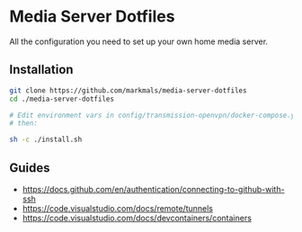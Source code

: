 # Media Server Dotfiles

All the configuration you need to set up your own home media server.

## Installation

```sh
git clone https://github.com/markmals/media-server-dotfiles
cd ./media-server-dotfiles

# Edit environment vars in config/transmission-openvpn/docker-compose.yml,
# then:

sh -c ./install.sh
```

## Guides

-   https://docs.github.com/en/authentication/connecting-to-github-with-ssh
-   https://code.visualstudio.com/docs/remote/tunnels
-   https://code.visualstudio.com/docs/devcontainers/containers
